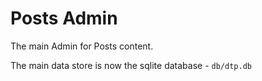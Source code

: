 Posts Admin
===========

The main Admin for Posts content.

The main data store is now the sqlite database - `db/dtp.db`



